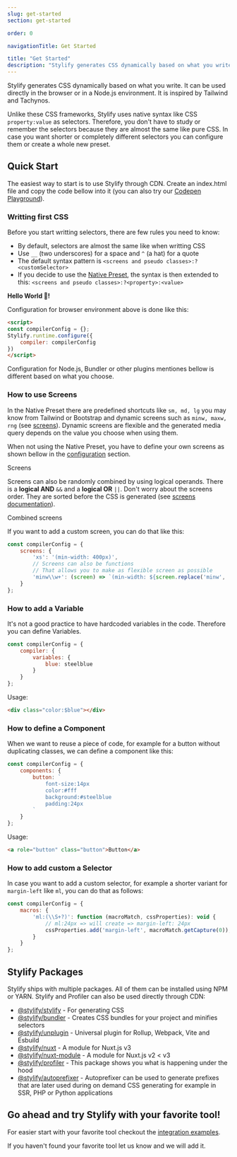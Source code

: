 ```yaml
---
slug: get-started
section: get-started

order: 0

navigationTitle: Get Started

title: "Get Started"
description: "Stylify generates CSS dynamically based on what you write. Learn how to use it!"
---
```


Stylify generates CSS dynamically based on what you write.
It can be used directly in the browser or in a Node.js environment. It is inspired by Tailwind and Tachynos.

Unlike these CSS frameworks, Stylify uses native syntax like CSS `property:value` as selectors. Therefore, you don't have to study or remember the selectors because they are almost the same like pure CSS. In case you want shorter or completely different selectors you can configure them or create a whole new preset.

## Quick Start
The easiest way to start is to use Stylify through CDN.
Create an index.html file and copy the code bellow into it (you can also try our <a href="https://codepen.io/Machy8/pen/Bawpvdy?editors=1010" target="blank" rel="noopener nofollow">Codepen Playground</a>).

### Writting first CSS
Before you start writting selectors, there are few rules you need to know:
- By default, selectors are almost the same like when writting CSS
- Use `__` (two underscores) for a space and `^` (a hat) for a quote
- The default syntax pattern is `<screens and pseudo classes>:?<customSelector>`
- If you decide to use the [Native Preset](/docs/stylify/native-preset), the syntax is then extended to this: `<screens and pseudo classes>:?<property>:<value>`

<!-- <stylify-ignore> -->
<example-editor layout="column">
<strong class="color:steelblue font-size:24px">Hello World 🤩!</strong>
<script src="https://cdn.jsdelivr.net/npm/@stylify/stylify@latest/dist/stylify.native.min.js"></script>
</example-editor>
<!-- </stylify-ignore> -->

Configuration for browser environment above is done like this:
```html
<script>
const compilerConfig = {};
Stylify.runtime.configure({
	compiler: compilerConfig
})
</script>
```

Configuration for Node.js, Bundler or other plugins mentiones bellow is different based on what you choose.

### How to use Screens
In the Native Preset there are predefined shortcuts like `sm, md, lg` you may know from Tailwind or Bootstrap and dynamic screens such as `minw, maxw, rng` (see [screens](/docs/stylify/compiler#screens)). Dynamic screens are flexible and the generated media query depends on the value you choose when using them.

When not using the Native Preset, you have to define your own screens as shown bellow in the [configuration](#configuration) section.

<!-- <stylify-ignore> -->
<example-editor layout="column">
<div class="font-size:12px minw768px:font-size:32px lg:font-size:24px">
	Screens
</div>
</example-editor>
<!-- </stylify-ignore> -->

Screens can also be randomly combined by using logical operands. There is a **logical AND** `&&` and a **logical OR** `||`.
Don't worry about the screens order. They are sorted before the CSS is generated (see [screens documentation](/docs/stylify/compiler#logical-operands-in-screens)).

<!-- <stylify-ignore> -->
<example-editor layout="column">
<div class="lg||landscape:color:darkred sm&&dark:color:grey lg&&dark:color:white">
	Combined screens
</div>
</example-editor>
<!-- </stylify-ignore> -->

If you want to add a custom screen, you can do that like this:
```js
const compilerConfig = {
	screens: {
		'xs': '(min-width: 400px)',
		// Screens can also be functions
		// That allows you to make as flexible screen as possible
		'minw\\w+': (screen) => `(min-width: ${screen.replace('minw', '')})`
	}
};
```

### How to add a Variable
It's not a good practice to have hardcoded variables in the code. Therefore you can define Variables.

```js
const compilerConfig = {
	compiler: {
		variables: {
			blue: steelblue
		}
	}
};
```

Usage:
<!-- <stylify-ignore> -->
```html
<div class="color:$blue"></div>
```
<!-- </stylify-ignore> -->

### How to define a Component
When we want to reuse a piece of code, for example for a button without duplicating classes, we can define a component like this:

```js
const compilerConfig = {
	components: {
		button: `
			font-size:14px
			color:#fff
			background:#steelblue
			padding:24px
		`
	}
};
```

Usage:
```html
<a role="button" class="button">Button</a>
```

### How to add custom a Selector
In case you want to add a custom selector, for example a shorter variant for `margin-left` like `ml`, you can do that as follows:
```js
const compilerConfig = {
	macros: {
		'ml:(\\S+?)': function (macroMatch, cssProperties): void {
			// ml:24px => will create => margin-left: 24px
			cssProperties.add('margin-left', macroMatch.getCapture(0));
		}
	}
};
```

## Stylify Packages

Stylify ships with multiple packages. All of them can be installed using NPM or YARN. Stylify and Profiler can also be used directly through CDN:

- [@stylify/stylify](/docs/stylify) - For generating CSS
- [@stylify/bundler](/docs/bundler) - Creates CSS bundles for your project and minifies selectors
- [@stylify/unplugin](/docs/unplugin) - Universal plugin for Rollup, Webpack, Vite and Esbuild
- [@stylify/nuxt](/docs/nuxt) - A module for Nuxt.js v3
- [@stylify/nuxt-module](/docs/nuxt-module) - A module for Nuxt.js v2 < v3
- [@stylify/profiler](/docs/profiler) - This package shows you what is happening under the hood
- [@stylify/autoprefixer](/docs/autoprefixer) - Autoprefixer can be used to generate prefixes that are later used during on demand CSS generating for example in SSR, PHP or Python applications

## Go ahead and try Stylify with your favorite tool!

For easier start with your favorite tool checkout the [integration examples](/docs/integrations).

<note>If you haven't found your favorite tool let us know and we will add it.</note>

<integration-blocks />

